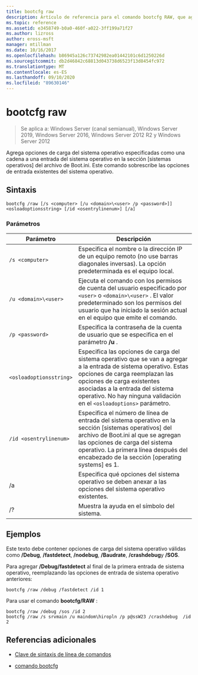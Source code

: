 ```yaml
---
title: bootcfg raw
description: Artículo de referencia para el comando bootcfg RAW, que agrega opciones de carga del sistema operativo, especificadas como una cadena, a una entrada del sistema operativo en la sección sistema operativo del archivo de Boot.ini.
ms.topic: reference
ms.assetid: e3458749-b0a0-460f-a022-3ff199a71f27
ms.author: lizross
author: eross-msft
manager: mtillman
ms.date: 10/16/2017
ms.openlocfilehash: b86945a126c73742982ea01442101c6d1250226d
ms.sourcegitcommit: db2d46842c68813d043738d6523f13d8454fc972
ms.translationtype: MT
ms.contentlocale: es-ES
ms.lasthandoff: 09/10/2020
ms.locfileid: "89630146"
---
```

# <a name="bootcfg-raw"></a>bootcfg raw

> Se aplica a: Windows Server (canal semianual), Windows Server 2019, Windows Server 2016, Windows Server 2012 R2 y Windows Server 2012

Agrega opciones de carga del sistema operativo especificadas como una cadena a una entrada del sistema operativo en la sección [sistemas operativos] del archivo de Boot.ini. Este comando sobrescribe las opciones de entrada existentes del sistema operativo.

## <a name="syntax"></a>Sintaxis

```
bootcfg /raw [/s <computer> [/u <domain>\<user> /p <password>]] <osloadoptionsstring> [/id <osentrylinenum>] [/a]
```

### <a name="parameters"></a>Parámetros

| Parámetro | Descripción |
| --------- | ----------- |
| `/s <computer>` | Especifica el nombre o la dirección IP de un equipo remoto (no use barras diagonales inversas). La opción predeterminada es el equipo local. |
| `/u <domain>\<user>`  | Ejecuta el comando con los permisos de cuenta del usuario especificado por `<user>` o `<domain>\<user>` . El valor predeterminado son los permisos del usuario que ha iniciado la sesión actual en el equipo que emite el comando. |
| `/p <password>` | Especifica la contraseña de la cuenta de usuario que se especifica en el parámetro **/u** . |
| `<osloadoptionsstring>` | Especifica las opciones de carga del sistema operativo que se van a agregar a la entrada de sistema operativo. Estas opciones de carga reemplazan las opciones de carga existentes asociadas a la entrada del sistema operativo. No hay ninguna validación en el `<osloadoptions>` parámetro.
| `/id <osentrylinenum>` | Especifica el número de línea de entrada del sistema operativo en la sección [sistemas operativos] del archivo de Boot.ini al que se agregan las opciones de carga del sistema operativo. La primera línea después del encabezado de la sección [operating systems] es 1. |
| /a | Especifica qué opciones del sistema operativo se deben anexar a las opciones del sistema operativo existentes. |
| /? | Muestra la ayuda en el símbolo del sistema. |

## <a name="examples"></a>Ejemplos

Este texto debe contener opciones de carga del sistema operativo válidas como **/Debug**, **/fastdetect**, **/nodebug**, **/Baudrate**, **/crashdebug**y **/SOS**.

Para agregar **/Debug/fastdetect** al final de la primera entrada de sistema operativo, reemplazando las opciones de entrada de sistema operativo anteriores:

```
bootcfg /raw /debug /fastdetect /id 1
```

Para usar el comando **bootcfg/RAW** :

```
bootcfg /raw /debug /sos /id 2
bootcfg /raw /s srvmain /u maindom\hiropln /p p@ssW23 /crashdebug  /id 2
```

## <a name="additional-references"></a>Referencias adicionales

- [Clave de sintaxis de línea de comandos](command-line-syntax-key.md)

- [comando bootcfg](bootcfg.md)
